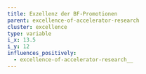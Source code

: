 ```yaml
---
title: Exzellenz der BF-Promotionen
parent: excellence-of-accelerator-research
cluster: excellence
type: variable
i_x: 13.5
i_y: 12
influences_positively:
  - excellence-of-accelerator-research__
---
```

